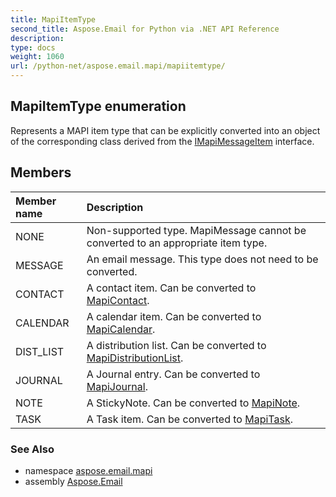 ```yaml
---
title: MapiItemType
second_title: Aspose.Email for Python via .NET API Reference
description: 
type: docs
weight: 1060
url: /python-net/aspose.email.mapi/mapiitemtype/
---
```


## MapiItemType enumeration

Represents a MAPI item type that can be explicitly converted into an object<br/>            of the corresponding class derived from the [IMapiMessageItem](/email/python-net/aspose.email.mapi/imapimessageitem/) interface.

## Members
| Member name | Description |
| :- | :- |
|NONE|Non-supported type. MapiMessage cannot be converted to an appropriate item type.|
|MESSAGE|An email message. This type does not need to be converted.|
|CONTACT|A contact item. Can be converted to [MapiContact](/email/python-net/aspose.email.mapi/mapicontact/).|
|CALENDAR|A calendar item. Can be converted to [MapiCalendar](/email/python-net/aspose.email.mapi/mapicalendar/).|
|DIST_LIST|A distribution list. Can be converted to [MapiDistributionList](/email/python-net/aspose.email.mapi/mapidistributionlist/).|
|JOURNAL|A Journal entry. Can be converted to [MapiJournal](/email/python-net/aspose.email.mapi/mapijournal/).|
|NOTE|A StickyNote. Can be converted to [MapiNote](/email/python-net/aspose.email.mapi/mapinote/).|
|TASK|A Task item. Can be converted to [MapiTask](/email/python-net/aspose.email.mapi/mapitask/).|

### See Also

* namespace [aspose.email.mapi](/email/python-net/aspose.email.mapi/)
* assembly [Aspose.Email](/email/python-net/)

